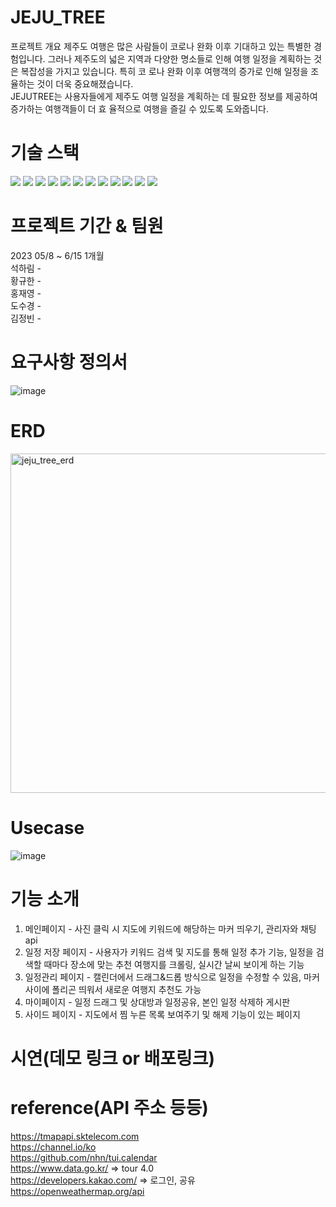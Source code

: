# JEJU_TREE
프로젝트 개요
<bn>
제주도 여행은 많은 사람들이 코로나 완화 이후 기대하고 있는 특별한 경험입니다. 그러나 제주도의 넓은 지역과 다양한 명소들로 인해 여행 일정을 계획하는 것은 복잡성을 가지고 있습니다. 특히 코 로나 완화 이후 여행객의 증가로 인해 일정을 조율하는 것이 더욱 중요해졌습니다. ​
<br>JEJUTREE는 사용자들에게 제주도 여행 일정을 계획하는 데 필요한 정보를 제공하여 증가하는 여행객들이 더 효 율적으로 여행을 즐길 수 있도록 도와줍니다.

# 기술 스택
 <img src="https://img.shields.io/badge/java-007396?style=for-the-badge&logo=java&logoColor=white"> <img src="https://img.shields.io/badge/html5-E34F26?style=for-the-badge&logo=html5&logoColor=white"> <img src="https://img.shields.io/badge/css-1572B6?style=for-the-badge&logo=css3&logoColor=white"> <img src="https://img.shields.io/badge/javascript-F7DF1E?style=for-the-badge&logo=javascript&logoColor=black"> <img src="https://img.shields.io/badge/jquery-0769AD?style=for-the-badge&logo=jquery&logoColor=white"> <img src="https://img.shields.io/badge/mysql-4479A1?style=for-the-badge&logo=mysql&logoColor=white"> <img src="https://img.shields.io/badge/spring-6DB33F?style=for-the-badge&logo=spring&logoColor=white"> <img src="https://img.shields.io/badge/amazonaws-232F3E?style=for-the-badge&logo=amazonaws&logoColor=white"> <img src="https://img.shields.io/badge/apache tomcat-F8DC75?style=for-the-badge&logo=apachetomcat&logoColor=white"> <img src="https://img.shields.io/badge/github-181717?style=for-the-badge&logo=github&logoColor=white"> <img src="https://img.shields.io/badge/git-F05032?style=for-the-badge&logo=git&logoColor=white"> <img src="https://img.shields.io/badge/fontawesome-339AF0?style=for-the-badge&logo=fontawesome&logoColor=white">


# 프로젝트 기간 & 팀원
2023 05/8 ~ 6/15 1개월
<br>
석하림 - 
<br>
황규한 - 
<br>
홍재영 - 
<br>
도수경 - 
<br>
김정빈 - 

# 요구사항 정의서
![image](https://github.com/harim-000/JEJU_TREE/assets/81612425/720dcf4f-dade-42d4-907e-192337d2c70a)


 
# ERD<br>
<img width="543" alt="jeju_tree_erd" src="https://github.com/harim-000/JEJU_TREE/assets/81612425/2a300a51-0de5-4f47-bacd-0b4121b00af6">


# Usecase
![image](https://github.com/harim-000/JEJU_TREE/assets/81612425/dc0e18e2-a25a-4c9f-b888-f7ce9c2bd204)

# 기능 소개
1. 메인페이지 - 사진 클릭 시 지도에 키워드에 해당하는 마커 띄우기, 관리자와 채팅 api
2. 일정 저장 페이지 - 사용자가 키워드 검색 및 지도를 통해 일정 추가 기능, 일정을 검색할 때마다 장소에 맞는 추천 여행지를 크롤링, 실시간 날씨 보이게 하는 기능
3. 일정관리 페이지 - 캘린더에서 드래그&드롭  방식으로 일정을 수정할 수 있음, 마커 사이에 폴리곤 띄워서 새로운 여행지 추천도 가능
4. 마이페이지 - 일정 드래그 및 상대방과 일정공유, 본인 일정 삭제하 게시판
5. 사이드 페이지 - 지도에서 찜 누른 목록 보여주기 및 해제 기능이 있는 페이지
 
 
# 시연(데모 링크 or 배포링크)
 

# reference(API 주소 등등)
https://tmapapi.sktelecom.com
 <br>
https://channel.io/ko
 <br>
https://github.com/nhn/tui.calendar
 <br>
https://www.data.go.kr/    => tour 4.0
 <br>
https://developers.kakao.com/ => 로그인, 공유
 <br>
https://openweathermap.org/api

